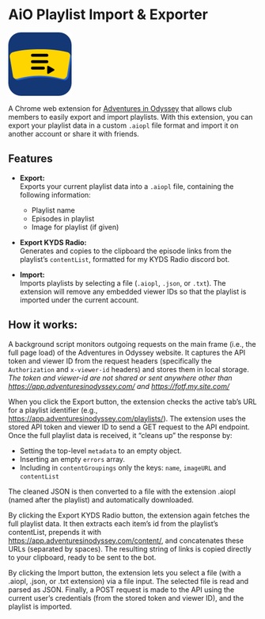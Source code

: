 # AiO Playlist Import & Exporter

![Extension logo](/icons/icon128.png)


A Chrome web extension for [Adventures in Odyssey](https://app.adventuresinodyssey.com) that allows club members to easily export and import playlists. With this extension, you can export your playlist data in a custom `.aiopl` file format and import it on another account or share it with friends.

## Features

- **Export:**  
  Exports your current playlist data into a `.aiopl` file, containing the following information:
  
  - Playlist name
  - Episodes in playlist
  - Image for playlist (if given)

- **Export KYDS Radio:**  
  Generates and copies to the clipboard the episode links from the playlist’s `contentList`, formatted for my KYDS Radio discord bot.

- **Import:**  
Imports playlists by selecting a file (`.aiopl`, `.json`, or `.txt`). The extension will remove any embedded viewer IDs so that the playlist is imported under the current account.

## How it works:

A background script monitors outgoing requests on the main frame (i.e., the full page load) of the Adventures in Odyssey website. It captures the API token and viewer ID from the request headers (specifically the `Authorization` and `x-viewer-id` headers) and stores them in local storage. *The token and viewer-id are not shared or sent anywhere other than https://app.adventuresinodyssey.com/ and https://fotf.my.site.com/*

When you click the Export button, the extension checks the active tab’s URL for a playlist identifier (e.g., https://app.adventuresinodyssey.com/playlists/<playlistId>).
The extension uses the stored API token and viewer ID to send a GET request to the API endpoint. Once the full playlist data is received, it “cleans up” the response by:

  - Setting the top-level `metadata` to an empty object.
  - Inserting an empty `errors` array.
  - Including in `contentGroupings` only the keys: `name`, `imageURL` and `contentList`

The cleaned JSON is then converted to a file with the extension .aiopl (named after the playlist) and automatically downloaded.

By clicking the Export KYDS Radio button, the extension again fetches the full playlist data. It then extracts each item’s id from the playlist’s contentList, prepends it with
https://app.adventuresinodyssey.com/content/,
and concatenates these URLs (separated by spaces).
The resulting string of links is copied directly to your clipboard, ready to be sent to the bot.

By clicking the Import button, the extension lets you select a file (with a .aiopl, .json, or .txt extension) via a file input.
The selected file is read and parsed as JSON.
Finally, a POST request is made to the API using the current user’s credentials (from the stored token and viewer ID), and the playlist is imported.
